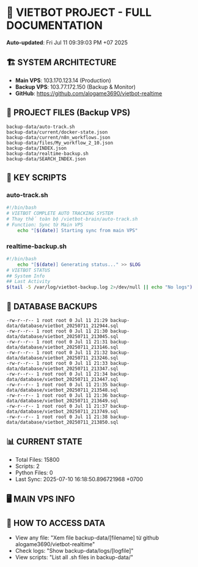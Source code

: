 # 🤖 VIETBOT PROJECT - FULL DOCUMENTATION
**Auto-updated**: Fri Jul 11 09:39:03 PM +07 2025

## 🏗️ SYSTEM ARCHITECTURE
- **Main VPS**: 103.170.123.14 (Production)
- **Backup VPS**: 103.77.172.150 (Backup & Monitor)
- **GitHub**: https://github.com/alogame3690/vietbot-realtime

## 📁 PROJECT FILES (Backup VPS)
```
backup-data/auto-track.sh
backup-data/current/docker-state.json
backup-data/current/n8n_workflows.json
backup-data/files/My_workflow_2_10.json
backup-data/INDEX.json
backup-data/realtime-backup.sh
backup-data/SEARCH_INDEX.json
```

## 🔧 KEY SCRIPTS
### auto-track.sh
```bash
#!/bin/bash
# VIETBOT COMPLETE AUTO TRACKING SYSTEM
# Thay thế toàn bộ /vietbot-brain/auto-track.sh
# Function: Sync từ Main VPS
    echo "[$(date)] Starting sync from main VPS"
```
### realtime-backup.sh
```bash
#!/bin/bash
    echo "[$(date)] Generating status..." >> $LOG
# VIETBOT STATUS
## System Info
## Last Activity
$(tail -5 /var/log/vietbot-backup.log 2>/dev/null || echo "No logs")
```

## 💾 DATABASE BACKUPS
```
-rw-r--r-- 1 root root 0 Jul 11 21:29 backup-data/database/vietbot_20250711_212944.sql
-rw-r--r-- 1 root root 0 Jul 11 21:30 backup-data/database/vietbot_20250711_213045.sql
-rw-r--r-- 1 root root 0 Jul 11 21:31 backup-data/database/vietbot_20250711_213146.sql
-rw-r--r-- 1 root root 0 Jul 11 21:32 backup-data/database/vietbot_20250711_213246.sql
-rw-r--r-- 1 root root 0 Jul 11 21:33 backup-data/database/vietbot_20250711_213347.sql
-rw-r--r-- 1 root root 0 Jul 11 21:34 backup-data/database/vietbot_20250711_213447.sql
-rw-r--r-- 1 root root 0 Jul 11 21:35 backup-data/database/vietbot_20250711_213548.sql
-rw-r--r-- 1 root root 0 Jul 11 21:36 backup-data/database/vietbot_20250711_213649.sql
-rw-r--r-- 1 root root 0 Jul 11 21:37 backup-data/database/vietbot_20250711_213749.sql
-rw-r--r-- 1 root root 0 Jul 11 21:38 backup-data/database/vietbot_20250711_213850.sql
```

## 📊 CURRENT STATE
- Total Files: 15800
- Scripts: 2
- Python Files: 0
- Last Sync: 2025-07-10 16:18:50.896721968 +0700

## 🖥️ MAIN VPS INFO


## 🚨 HOW TO ACCESS DATA
- View any file: "Xem file backup-data/[filename] từ github alogame3690/vietbot-realtime"
- Check logs: "Show backup-data/logs/[logfile]"
- View scripts: "List all .sh files in backup-data/"
